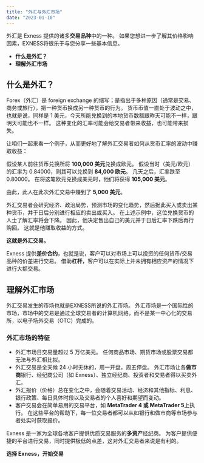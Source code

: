 ```yaml
---
title: "外汇与外汇市场"
date: "2023-01-10"
---
```


外汇是 Exness 提供的诸多**交易品种**中的一种。 如果您想进一步了解其价格影响因素，EXNESS将很乐于与您分享一些基本信息。

- **什么是外汇？**
- **理解外汇市场**

## 什么是外汇？

Forex（外汇）是 foreign exchange 的缩写；是指出于多种原因（通常是交易、商务或旅行），把一种货币换成另一种货币的行为。 货币币值一直处于波动之中，也就是说，同样是 1 美元，今天所能兑换到的本地货币数额跟昨天可能不一样，跟明天可能也不一样。 这种变化的汇率可能会给交易者带来收益，也可能带来损失。

让咱们一起来看一个例子，从而更好地了解外汇交易者如何从货币汇率的波动中赚取收益：

假设某人前往货币兑换所将 **100,000 美元**兑换成欧元。 假设当时（美元/欧元）的汇率为 0.84000，则其可以兑换到 **84,000 欧元**。 几天之后，汇率跌至 0.80000。 在将这笔欧元兑换成美元时，他们将获得 **105,000 美元**。

由此，此人在此次外汇交易中赚到了 **5,000 美元**。

外汇交易者会研究经济、政治局势，预测市场的变化趋势，然后据此买入或卖出某种货币，并于日后分别进行相应的卖出或买入。 在上述示例中，这位兑换货币的人士了解汇率将会下降。 因此，他决定售出自己的美元并于日后汇率下跌后再行购回。 这就是他赚取收益的方式。

**这就是外汇交易。**

Exness 提供**差价合约**，也就是说，客户可以对市场上可以投资的任何货币/交易品种的价差进行交易。 借助**杠杆**，客户可以在实际上并未拥有相应资产的情况下进行大额交易。

## 理解外汇市场

外汇交易发生的市场也就是EXNESS所说的外汇市场。 外汇市场是一个国际性的市场，市场中的交易是通过全球交易者的计算机网络，而不是某一中心化的交易所，以电子场外交易（OTC）完成的。

### 外汇市场的特征

- 外汇市场日交易量超过 5 万亿美元。 任何商品市场、期货市场或股票交易都无法与外汇相比拟。
- 外汇交易是全天候 24 小时无休的，周一开盘，周五停盘。 外汇市场让各**做市商**银行、经纪商公司（如 Exness）、独立经纪商、投资者和交易者得以买卖外汇。
- 外汇报价（价格）总在变化之中，会随着交易活动、经济和其他指标、利息、银行政策、每日具体时段以及交易者的个人喜好和期望而变动。
- 客户交易会在简单易用的交易平台，如 **MetaTrader 4 或 MetaTrader 5**上执行。 在这些平台的帮助下，每一位交易者都可以从如银行和做市商等市场参与者处实时获取报价。

Exness 是一家为全球各地客户提供优质交易服务的**多资产**经纪商。 为客户提供便捷的平台进行交易，同时提供极低的点差，这对外汇交易者来说是有利的。

**选择 Exness，开始交易**

